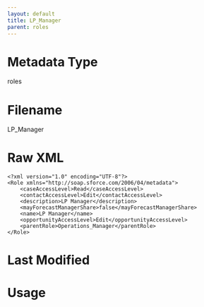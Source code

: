 ```yaml
---
layout: default
title: LP_Manager
parent: roles
---
```

# Metadata Type
roles


# Filename 
LP_Manager


# Raw XML
```
<?xml version="1.0" encoding="UTF-8"?>
<Role xmlns="http://soap.sforce.com/2006/04/metadata">
    <caseAccessLevel>Read</caseAccessLevel>
    <contactAccessLevel>Edit</contactAccessLevel>
    <description>LP Manager</description>
    <mayForecastManagerShare>false</mayForecastManagerShare>
    <name>LP Manager</name>
    <opportunityAccessLevel>Edit</opportunityAccessLevel>
    <parentRole>Operations_Manager</parentRole>
</Role>
```


# Last Modified


# Usage
